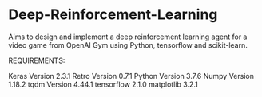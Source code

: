 # Deep-Reinforcement-Learning
Aims to design and implement a deep reinforcement learning agent for a video game from OpenAI Gym using Python, tensorflow and scikit-learn.

REQUIREMENTS:

Keras Version        2.3.1
Retro Version        0.7.1
Python Version       3.7.6
Numpy Version        1.18.2
tqdm Version         4.44.1
tensorflow           2.1.0
matplotlib           3.2.1
